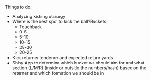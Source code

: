 Things to do:
-	Analyzing kicking strategy
-	Where is the best spot to kick the ball?Buckets:
	-	Touchback
	-	0-5
	-	5-10
	-	10-15
	-	25-20
	-	20-25
- Kick returner tendency and expected return yards
-	Shiny App to determine which bucket we should aim for and what section (L/M/R) (inside or outside the numbers/hash) based on the returner and which formation we should be in
